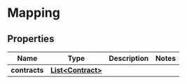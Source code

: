 

# Mapping


## Properties

| Name | Type | Description | Notes |
|------------ | ------------- | ------------- | -------------|
|**contracts** | [**List&lt;Contract&gt;**](Contract.md) |  |  |



